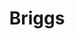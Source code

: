---
title: Briggs
crosslinks:
- Planetside
- intel
- PlanetsideBattles
- australia
- straya
- EmeraldPS2
- cummingonfigurines
---